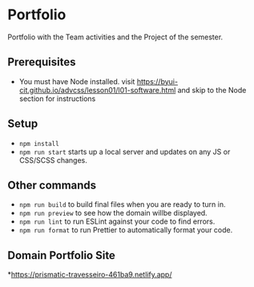 # Portfolio
Portfolio with the Team activities and the Project of the semester.

## Prerequisites

- You must have Node installed. visit https://byui-cit.github.io/advcss/lesson01/l01-software.html and skip to the Node section for instructions

## Setup

- `npm install`
- `npm run start` starts up a local server and updates on any JS or CSS/SCSS changes.

## Other commands

- `npm run build` to build final files when you are ready to turn in.
- `npm run preview` to see how the domain willbe displayed.
- `npm run lint` to run ESLint against your code to find errors.
- `npm run format` to run Prettier to automatically format your code.

## Domain Portfolio Site
*https://prismatic-travesseiro-461ba9.netlify.app/
